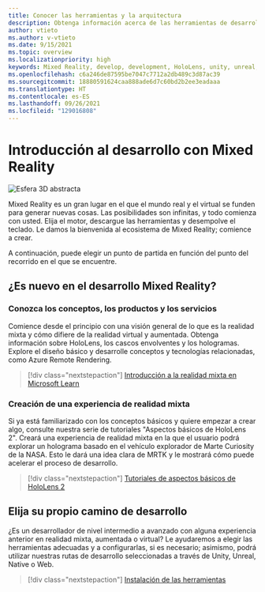 ```yaml
---
title: Conocer las herramientas y la arquitectura
description: Obtenga información acerca de las herramientas de desarrollo de realidad mixta que necesitará para empezar a crear aplicaciones para HoloLens y cascos envolventes.
author: vtieto
ms.author: v-vtieto
ms.date: 9/15/2021
ms.topic: overview
ms.localizationpriority: high
keywords: Mixed Reality, develop, development, HoloLens, unity, unreal, directx, mixed reality headset, windows mixed reality headset, virtual reality headset, what is virtual reality, what is augmented reality, virtual reality development, augmented reality development
ms.openlocfilehash: c6a246de87595be7047c7712a2db489c3d87ac39
ms.sourcegitcommit: 18880591624caa888ade6d7c60bd2b2ee3eadaaa
ms.translationtype: HT
ms.contentlocale: es-ES
ms.lasthandoff: 09/26/2021
ms.locfileid: "129016808"
---
```

# <a name="introduction-to-mixed-reality-development"></a>Introducción al desarrollo con Mixed Reality

![Esfera 3D abstracta](images/development-hero-image.png)

Mixed Reality es un gran lugar en el que el mundo real y el virtual se funden para generar nuevas cosas. Las posibilidades son infinitas, y todo comienza con usted. Elija el motor, descargue las herramientas y desempolve el teclado. Le damos la bienvenida al ecosistema de Mixed Reality; comience a crear.

A continuación, puede elegir un punto de partida en función del punto del recorrido en el que se encuentre.

## <a name="new-to-mixed-reality-development"></a>¿Es nuevo en el desarrollo Mixed Reality?

### <a name="learn-the-concepts-products-and-services"></a>Conozca los conceptos, los productos y los servicios

Comience desde el principio con una visión general de lo que es la realidad mixta y cómo difiere de la realidad virtual y aumentada. Obtenga información sobre HoloLens, los cascos envolventes y los hologramas. Explore el diseño básico y desarrolle conceptos y tecnologías relacionadas, como Azure Remote Rendering.

> [!div class="nextstepaction"]
> [Introducción a la realidad mixta en Microsoft Learn](/learn/modules/intro-to-mixed-reality/)

### <a name="start-building-a-mixed-reality-experience"></a>Creación de una experiencia de realidad mixta

Si ya está familiarizado con los conceptos básicos y quiere empezar a crear algo, consulte nuestra serie de tutoriales "Aspectos básicos de HoloLens 2". Creará una experiencia de realidad mixta en la que el usuario podrá explorar un holograma basado en el vehículo explorador de Marte Curiosity de la NASA. Esto le dará una idea clara de MRTK y le mostrará cómo puede acelerar el proceso de desarrollo.

> [!div class="nextstepaction"]
> [Tutoriales de aspectos básicos de HoloLens 2](/learn/paths/beginner-hololens-2-tutorials/)

## <a name="choose-your-own-development-path"></a>Elija su propio camino de desarrollo
¿Es un desarrollador de nivel intermedio a avanzado con alguna experiencia anterior en realidad mixta, aumentada o virtual? Le ayudaremos a elegir las herramientas adecuadas y a configurarlas, si es necesario; asimismo, podrá utilizar nuestras rutas de desarrollo seleccionadas a través de Unity, Unreal, Native o Web.

> [!div class="nextstepaction"]
> [Instalación de las herramientas](install-the-tools.md)


